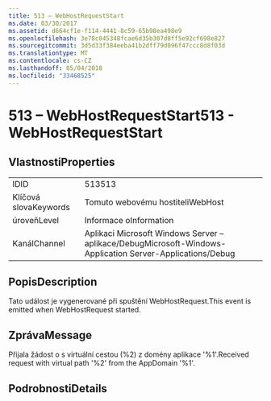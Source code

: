 ```yaml
---
title: 513 – WebHostRequestStart
ms.date: 03/30/2017
ms.assetid: d664cf1e-f114-4441-8c59-65b98ea498e9
ms.openlocfilehash: 3e78c045348fcae6d35b307d8ff5e92cf698e827
ms.sourcegitcommit: 3d5d33f384eeba41b2dff79d096f47ccc8d8f03d
ms.translationtype: MT
ms.contentlocale: cs-CZ
ms.lasthandoff: 05/04/2018
ms.locfileid: "33468525"
---
```

# <a name="513---webhostrequeststart"></a><span data-ttu-id="925af-102">513 – WebHostRequestStart</span><span class="sxs-lookup"><span data-stu-id="925af-102">513 - WebHostRequestStart</span></span>
## <a name="properties"></a><span data-ttu-id="925af-103">Vlastnosti</span><span class="sxs-lookup"><span data-stu-id="925af-103">Properties</span></span>  
  
|||  
|-|-|  
|<span data-ttu-id="925af-104">ID</span><span class="sxs-lookup"><span data-stu-id="925af-104">ID</span></span>|<span data-ttu-id="925af-105">513</span><span class="sxs-lookup"><span data-stu-id="925af-105">513</span></span>|  
|<span data-ttu-id="925af-106">Klíčová slova</span><span class="sxs-lookup"><span data-stu-id="925af-106">Keywords</span></span>|<span data-ttu-id="925af-107">Tomuto webovému hostiteli</span><span class="sxs-lookup"><span data-stu-id="925af-107">WebHost</span></span>|  
|<span data-ttu-id="925af-108">úroveň</span><span class="sxs-lookup"><span data-stu-id="925af-108">Level</span></span>|<span data-ttu-id="925af-109">Informace o</span><span class="sxs-lookup"><span data-stu-id="925af-109">Information</span></span>|  
|<span data-ttu-id="925af-110">Kanál</span><span class="sxs-lookup"><span data-stu-id="925af-110">Channel</span></span>|<span data-ttu-id="925af-111">Aplikaci Microsoft Windows Server – aplikace/Debug</span><span class="sxs-lookup"><span data-stu-id="925af-111">Microsoft-Windows-Application Server-Applications/Debug</span></span>|  
  
## <a name="description"></a><span data-ttu-id="925af-112">Popis</span><span class="sxs-lookup"><span data-stu-id="925af-112">Description</span></span>  
 <span data-ttu-id="925af-113">Tato událost je vygenerované při spuštění WebHostRequest.</span><span class="sxs-lookup"><span data-stu-id="925af-113">This event is emitted when WebHostRequest started.</span></span>  
  
## <a name="message"></a><span data-ttu-id="925af-114">Zpráva</span><span class="sxs-lookup"><span data-stu-id="925af-114">Message</span></span>  
 <span data-ttu-id="925af-115">Přijala žádost o s virtuální cestou (%2) z domény aplikace '%1'.</span><span class="sxs-lookup"><span data-stu-id="925af-115">Received request with virtual path '%2' from the AppDomain '%1'.</span></span>  
  
## <a name="details"></a><span data-ttu-id="925af-116">Podrobnosti</span><span class="sxs-lookup"><span data-stu-id="925af-116">Details</span></span>
